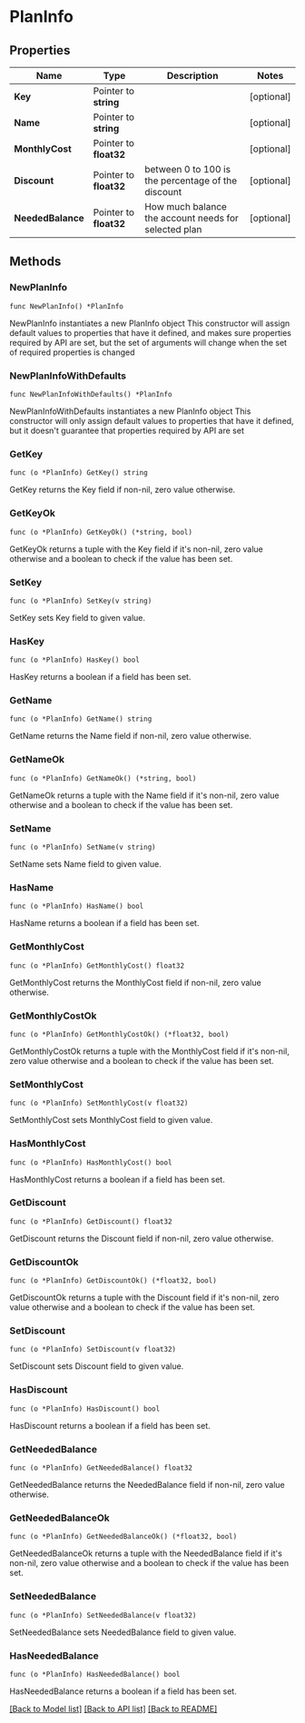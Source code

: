# PlanInfo

## Properties

Name | Type | Description | Notes
------------ | ------------- | ------------- | -------------
**Key** | Pointer to **string** |  | [optional] 
**Name** | Pointer to **string** |  | [optional] 
**MonthlyCost** | Pointer to **float32** |  | [optional] 
**Discount** | Pointer to **float32** | between 0 to 100 is the percentage of the discount | [optional] 
**NeededBalance** | Pointer to **float32** | How much balance the account needs for selected plan | [optional] 

## Methods

### NewPlanInfo

`func NewPlanInfo() *PlanInfo`

NewPlanInfo instantiates a new PlanInfo object
This constructor will assign default values to properties that have it defined,
and makes sure properties required by API are set, but the set of arguments
will change when the set of required properties is changed

### NewPlanInfoWithDefaults

`func NewPlanInfoWithDefaults() *PlanInfo`

NewPlanInfoWithDefaults instantiates a new PlanInfo object
This constructor will only assign default values to properties that have it defined,
but it doesn't guarantee that properties required by API are set

### GetKey

`func (o *PlanInfo) GetKey() string`

GetKey returns the Key field if non-nil, zero value otherwise.

### GetKeyOk

`func (o *PlanInfo) GetKeyOk() (*string, bool)`

GetKeyOk returns a tuple with the Key field if it's non-nil, zero value otherwise
and a boolean to check if the value has been set.

### SetKey

`func (o *PlanInfo) SetKey(v string)`

SetKey sets Key field to given value.

### HasKey

`func (o *PlanInfo) HasKey() bool`

HasKey returns a boolean if a field has been set.

### GetName

`func (o *PlanInfo) GetName() string`

GetName returns the Name field if non-nil, zero value otherwise.

### GetNameOk

`func (o *PlanInfo) GetNameOk() (*string, bool)`

GetNameOk returns a tuple with the Name field if it's non-nil, zero value otherwise
and a boolean to check if the value has been set.

### SetName

`func (o *PlanInfo) SetName(v string)`

SetName sets Name field to given value.

### HasName

`func (o *PlanInfo) HasName() bool`

HasName returns a boolean if a field has been set.

### GetMonthlyCost

`func (o *PlanInfo) GetMonthlyCost() float32`

GetMonthlyCost returns the MonthlyCost field if non-nil, zero value otherwise.

### GetMonthlyCostOk

`func (o *PlanInfo) GetMonthlyCostOk() (*float32, bool)`

GetMonthlyCostOk returns a tuple with the MonthlyCost field if it's non-nil, zero value otherwise
and a boolean to check if the value has been set.

### SetMonthlyCost

`func (o *PlanInfo) SetMonthlyCost(v float32)`

SetMonthlyCost sets MonthlyCost field to given value.

### HasMonthlyCost

`func (o *PlanInfo) HasMonthlyCost() bool`

HasMonthlyCost returns a boolean if a field has been set.

### GetDiscount

`func (o *PlanInfo) GetDiscount() float32`

GetDiscount returns the Discount field if non-nil, zero value otherwise.

### GetDiscountOk

`func (o *PlanInfo) GetDiscountOk() (*float32, bool)`

GetDiscountOk returns a tuple with the Discount field if it's non-nil, zero value otherwise
and a boolean to check if the value has been set.

### SetDiscount

`func (o *PlanInfo) SetDiscount(v float32)`

SetDiscount sets Discount field to given value.

### HasDiscount

`func (o *PlanInfo) HasDiscount() bool`

HasDiscount returns a boolean if a field has been set.

### GetNeededBalance

`func (o *PlanInfo) GetNeededBalance() float32`

GetNeededBalance returns the NeededBalance field if non-nil, zero value otherwise.

### GetNeededBalanceOk

`func (o *PlanInfo) GetNeededBalanceOk() (*float32, bool)`

GetNeededBalanceOk returns a tuple with the NeededBalance field if it's non-nil, zero value otherwise
and a boolean to check if the value has been set.

### SetNeededBalance

`func (o *PlanInfo) SetNeededBalance(v float32)`

SetNeededBalance sets NeededBalance field to given value.

### HasNeededBalance

`func (o *PlanInfo) HasNeededBalance() bool`

HasNeededBalance returns a boolean if a field has been set.


[[Back to Model list]](../README.md#documentation-for-models) [[Back to API list]](../README.md#documentation-for-api-endpoints) [[Back to README]](../README.md)


